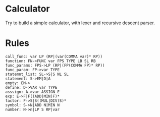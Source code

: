 # Calculator
Try to build a simple calculator, with lexer and recursive descent parser.


# Rules
```
call_func: var LP (RP|(var(COMMA var)* RP))
function: FN->FUNC var FPS TYPE LB SL RB
func_params: FPS->LP (RP|(FP(COMMA FP)* RP))
func_param: FP->var TYPE
statemnt_list: SL->S|S NL SL
statement: S->EM|D|A
empty: EM->
define: D->VAR var TYPE
asssign: A->var ASSIGN E
exp: E->F|F((ADD|MIN)F)*
factor: F->S|S((MUL|DIV)S)*
symbol: S->N|ADD N|MIN N
number: N->n|LP S RP|var
```
